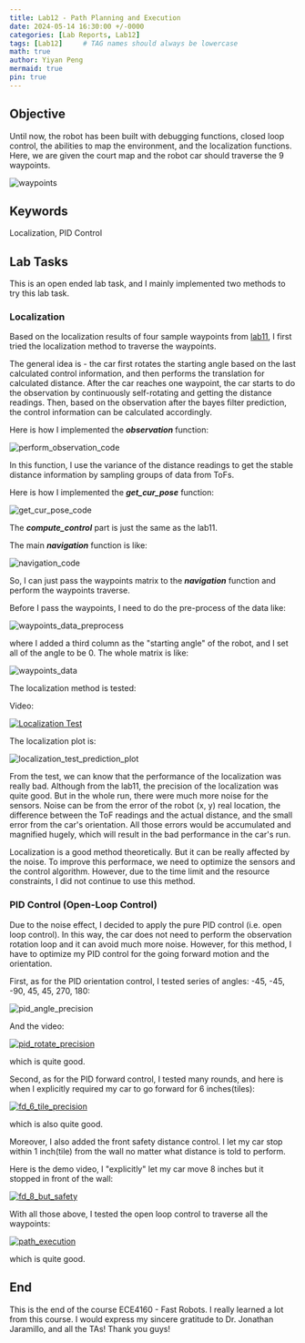 ```yaml
---
title: Lab12 - Path Planning and Execution
date: 2024-05-14 16:30:00 +/-0000
categories: [Lab Reports, Lab12]
tags: [Lab12]     # TAG names should always be lowercase
math: true
author: Yiyan Peng
mermaid: true
pin: true
---
```


## Objective

Until now, the robot has been built with debugging functions, closed loop control, the abilities to map the environment, and the localization functions. Here, we are given the court map and the robot car should traverse the 9 waypoints.

![waypoints](assets/images/lab12/waypoints.png "waypoints")

## Keywords

Localization, PID Control

## Lab Tasks

This is an open ended lab task, and I mainly implemented two methods to try this lab task.

### Localization

Based on the localization results of four sample waypoints from [lab11](https://666harrypeng.github.io/posts/Lab11/), I first tried the localization method to traverse the waypoints.

The general idea is - the car first rotates the starting angle based on the last calculated control information, and then performs the translation for calculated distance. After the car reaches one waypoint, the car starts to do the observation by continuously self-rotating and getting the distance readings. Then, based on the observation after the bayes filter prediction, the control information can be calculated accordingly.

Here is how I implemented the ***observation*** function:

![perform_observation_code](/assets/images/lab12/perform_observation_code.png "perform_observation_code")

In this function, I use the variance of the distance readings to get the stable distance information by sampling groups of data from ToFs.

Here is how I implemented the ***get_cur_pose*** function:

![get_cur_pose_code](/assets/images/lab12/get_cur_pose_code.png "get_cur_pose_code")

The ***compute_control*** part is just the same as the lab11.

The main ***navigation*** function is like:

![navigation_code](/assets/images/lab12/navigation_code.png "navigation_code")

So, I can just pass the waypoints matrix to the ***navigation*** function and perform the waypoints traverse.

Before I pass the waypoints, I need to do the pre-process of the data like:

![waypoints_data_preprocess](/assets/images/lab12/waypoints_data_preprocess.png "waypoints_data_preprocess")

where I added a third column as the "starting angle" of the robot, and I set all of the angle to be 0. The whole matrix is like:

![waypoints_data](/assets/images/lab12/waypoints_data.png "waypoints_data")

The localization method is tested:

Video:

[![Localization Test](https://img.youtube.com/vi/RRU-zQbLiwo/maxresdefault.jpg)](https://www.youtube.com/watch?v=RRU-zQbLiwo)

The localization plot is:

![localization_test_prediction_plot](/assets/images/lab12/localization_test_prediction_plot.png "localization_test_prediction_plot")

From the test, we can know that the performance of the localization was really bad. Although from the lab11, the precision of the localization was quite good. But in the whole run, there were much more noise for the sensors. Noise can be from the error of the robot (x, y) real location, the difference between the ToF readings and the actual distance, and the small error from the car's orientation. All those errors would be accumulated and magnified hugely, which will result in the bad performance in the car's run.

Localization is a good method theoretically. But it can be really affected by the noise. To improve this performace, we need to optimize the sensors and the control algorithm. However, due to the time limit and the resource constraints, I did not continue to use this method.

### PID Control (Open-Loop Control)

Due to the noise effect, I decided to apply the pure PID control (i.e. open loop control). In this way, the car does not need to perform the observation rotation loop and it can avoid much more noise. However, for this method, I have to optimize my PID control for the going forward motion and the orientation.

First, as for the PID orientation control, I tested series of angles: -45, -45, -90, 45, 45, 270, 180:

![pid_angle_precision](/assets/images/lab12/pid_angle_precision.png "pid_angle_precision")

And the video:

[![pid_rotate_precision](https://img.youtube.com/vi/__ol5DXqYmM/maxresdefault.jpg)](https://www.youtube.com/watch?v=__ol5DXqYmM)

which is quite good.

Second, as for the PID forward control, I tested many rounds, and here is when I explicitly required my car to go forward for 6 inches(tiles):

[![fd_6_tile_precision](https://img.youtube.com/vi/HWtOMWMM0o8/maxresdefault.jpg)](https://www.youtube.com/watch?v=HWtOMWMM0o8)

which is also quite good.

Moreover, I also added the front safety distance control. I let my car stop within 1 inch(tile) from the wall no matter what distance is told to perform.

Here is the demo video, I "explicitly" let my car move 8 inches but it stopped in front of the wall:

[![fd_8_but_safety](https://img.youtube.com/vi/MwosplnPKDU/maxresdefault.jpg)](https://www.youtube.com/watch?v=MwosplnPKDU)

With all those above, I tested the open loop control to traverse all the waypoints:

[![path_execution](https://img.youtube.com/vi/KPdvcXDp0ic/maxresdefault.jpg)](https://www.youtube.com/watch?v=KPdvcXDp0ic)

which is quite good.

## End

This is the end of the course ECE4160 - Fast Robots. I really learned a lot from this course. I would express my sincere gratitude to Dr. Jonathan Jaramillo, and all the TAs! Thank you guys!
